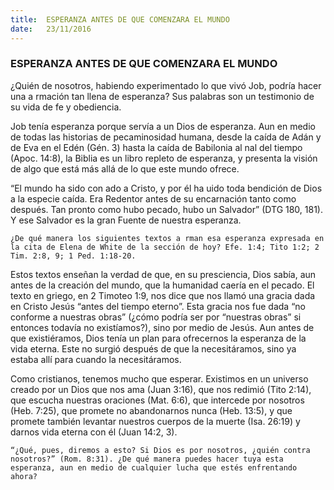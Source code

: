 ```yaml
---
title:  ESPERANZA ANTES DE QUE COMENZARA EL MUNDO
date:   23/11/2016
---
```


### ESPERANZA ANTES DE QUE COMENZARA EL MUNDO

¿Quién de nosotros, habiendo experimentado lo que vivó Job, podría hacer una a rmación tan llena de esperanza? Sus palabras son un testimonio de su vida de fe y obediencia.

Job tenía esperanza porque servía a un Dios de esperanza. Aun en medio de todas las historias de pecaminosidad humana, desde la caída de Adán y de Eva en el Edén (Gén. 3) hasta la caída de Babilonia al  nal del tiempo (Apoc. 14:8), la Biblia es un libro repleto de esperanza, y presenta la visión de algo que está más allá de lo que este mundo ofrece.

“El mundo ha sido con ado a Cristo, y por él ha  uido toda bendición de Dios a la especie caída. Era Redentor antes de su encarnación tanto como después. Tan pronto como hubo pecado, hubo un Salvador” (DTG 180, 181). Y ese Salvador es la gran Fuente de nuestra esperanza.

`¿De qué manera los siguientes textos a rman esa esperanza expresada en la cita de Elena de White de la sección de hoy? Efe. 1:4; Tito 1:2; 2 Tim. 2:8, 9; 1 Ped. 1:18-20.`

Estos textos enseñan la verdad de que, en su presciencia, Dios sabía, aun antes de la creación del mundo, que la humanidad caería en el pecado. El texto en griego, en 2 Timoteo 1:9, nos dice que nos llamó una gracia dada en Cristo Jesús “antes del tiempo eterno”. Esta gracia nos fue dada “no conforme a nuestras obras” (¿cómo podría ser por “nuestras obras” si entonces todavía no existíamos?), sino por medio de Jesús. Aun antes de que existiéramos, Dios tenía un plan para ofrecernos la esperanza de la vida eterna. Este no surgió después de que la necesitáramos, sino ya estaba allí para cuando la necesitáramos.

Como cristianos, tenemos mucho que esperar. Existimos en un universo creado por un Dios que nos ama (Juan 3:16), que nos redimió (Tito 2:14), que escucha nuestras oraciones (Mat. 6:6), que intercede por nosotros (Heb. 7:25), que promete no abandonarnos nunca (Heb. 13:5), y que promete también levantar nuestros cuerpos de la muerte (Isa. 26:19) y darnos vida eterna con él (Juan 14:2, 3).

`“¿Qué, pues, diremos a esto? Si Dios es por nosotros, ¿quién contra nosotros?” (Rom. 8:31). ¿De qué manera puedes hacer tuya esta esperanza, aun en medio de cualquier lucha que estés enfrentando ahora?`
